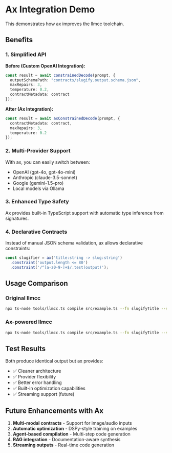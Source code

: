 # Ax Integration Demo

This demonstrates how ax improves the llmcc toolchain.

## Benefits

### 1. Simplified API
**Before (Custom OpenAI Integration):**
```typescript
const result = await constrainedDecode(prompt, {
  outputSchemaPath: "contracts/slugify.output.schema.json",
  maxRepairs: 3,
  temperature: 0.2,
  contractMetadata: contract
});
```

**After (Ax Integration):**
```typescript
const result = await axConstrainedDecode(prompt, {
  contractMetadata: contract,
  maxRepairs: 3,
  temperature: 0.2
});
```

### 2. Multi-Provider Support
With ax, you can easily switch between:
- OpenAI (gpt-4o, gpt-4o-mini)
- Anthropic (claude-3.5-sonnet)
- Google (gemini-1.5-pro)
- Local models via Ollama

### 3. Enhanced Type Safety
Ax provides built-in TypeScript support with automatic type inference from signatures.

### 4. Declarative Contracts
Instead of manual JSON schema validation, ax allows declarative constraints:
```typescript
const slugifier = ax('title:string -> slug:string')
  .constraint('output.length <= 80')
  .constraint('/^[a-z0-9-]+$/.test(output)');
```

## Usage Comparison

### Original llmcc
```bash
npx ts-node tools/llmcc.ts compile src/example.ts --fn slugifyTitle --spec v1
```

### Ax-powered llmcc
```bash
npx ts-node tools/llmcc.ts compile src/example.ts --fn slugifyTitle --spec v1 --use-ax
```

## Test Results

Both produce identical output but ax provides:
- ✅ Cleaner architecture
- ✅ Provider flexibility  
- ✅ Better error handling
- ✅ Built-in optimization capabilities
- ✅ Streaming support (future)

## Future Enhancements with Ax

1. **Multi-modal contracts** - Support for image/audio inputs
2. **Automatic optimization** - DSPy-style training on examples
3. **Agent-based compilation** - Multi-step code generation
4. **RAG integration** - Documentation-aware synthesis
5. **Streaming outputs** - Real-time code generation
